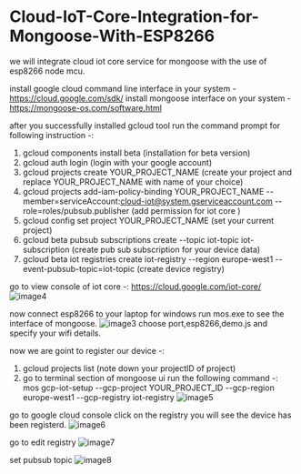 # Cloud-IoT-Core-Integration-for-Mongoose-With-ESP8266
we will integrate cloud iot core service for mongoose with the use of esp8266 node mcu.



install google cloud command line interface in your system - https://cloud.google.com/sdk/
install mongoose interface on your system - https://mongoose-os.com/software.html

after you successfully installed gcloud tool run the command prompt for following instruction -:
1. gcloud components install beta (installation for beta version)
2. gcloud auth login  (login with your google account)
3. gcloud projects create YOUR_PROJECT_NAME  (create your project and replace YOUR_PROJECT_NAME with name of your choice)
4. gcloud projects add-iam-policy-binding YOUR_PROJECT_NAME --member=serviceAccount:cloud-iot@system.gserviceaccount.com --role=roles/pubsub.publisher (add permission for iot core )
5. gcloud config set project YOUR_PROJECT_NAME  (set your current project)
6. gcloud beta pubsub subscriptions create --topic iot-topic iot-subscription (create pub sub subscription for your device data)
7. gcloud beta iot registries create iot-registry --region europe-west1 --event-pubsub-topic=iot-topic (create device registry)

go to view console of iot core -: https://cloud.google.com/iot-core/
![image4](https://user-images.githubusercontent.com/19189211/40848329-8236ad68-65dc-11e8-95f6-fa1c6fd564f4.png)


now connect esp8266 to your laptop for windows run mos.exe to see the interface of mongoose.
![image3](https://user-images.githubusercontent.com/19189211/40848138-f003fd92-65db-11e8-9f48-82da43b90ac9.png)
choose port,esp8266,demo.js and specify your wifi details.

now we are goint to register our device -:
1. gcloud projects list (note down your projectID of project)
2. go to terminal section of mongoose ui run the following command -: mos gcp-iot-setup --gcp-project YOUR_PROJECT_ID --gcp-region europe-west1 --gcp-registry iot-registry
![image5](https://user-images.githubusercontent.com/19189211/40848603-58e082b2-65dd-11e8-940d-0874162a76fb.png)


go to google cloud console click on the registry you will see the device has been registerd.
![image6](https://user-images.githubusercontent.com/19189211/40848847-f8823a22-65dd-11e8-8963-d15ef5c31560.png)

go to edit registry
![image7](https://user-images.githubusercontent.com/19189211/40849020-7b075e78-65de-11e8-9abf-e836d615ccf9.png)

set pubsub topic
![image8](https://user-images.githubusercontent.com/19189211/40849111-b2b63858-65de-11e8-915e-6664364641d1.png)





